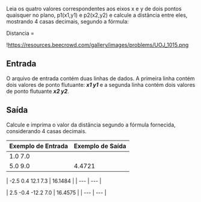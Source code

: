 Leia os quatro valores correspondentes aos eixos x e y de dois pontos quaisquer no plano, p1(x1,y1) e p2(x2,y2) e calcule a distância entre eles, mostrando 4 casas decimais, segundo a fórmula:

Distancia =

!https://resources.beecrowd.com/gallery/images/problems/UOJ_1015.png

## **Entrada**

O arquivo de entrada contém duas linhas de dados. A primeira linha contém dois valores de ponto flutuante: ***x1 y1*** e a segunda linha contém dois valores de ponto flutuante ***x2 y2***.

## **Saída**

Calcule e imprima o valor da distância segundo a fórmula fornecida, considerando 4 casas decimais.

| **Exemplo de Entrada** | **Exemplo de Saída** |
| --- | --- |
| 1.0 7.0
5.0 9.0 | 4.4721 |

| -2.5 0.4
12.1 7.3 | 16.1484 |
| --- | --- |

| 2.5 -0.4
-12.2 7.0 | 16.4575 |
| --- | --- |
